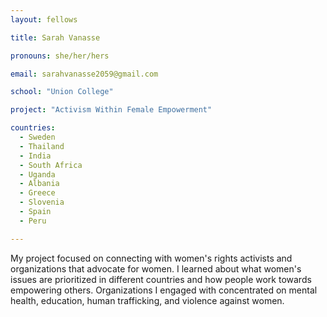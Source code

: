 ```yaml
---
layout: fellows

title: Sarah Vanasse

pronouns: she/her/hers

email: sarahvanasse2059@gmail.com

school: "Union College"

project: "Activism Within Female Empowerment"

countries:
  - Sweden
  - Thailand
  - India
  - South Africa
  - Uganda
  - Albania
  - Greece
  - Slovenia
  - Spain
  - Peru

---
```


My project focused on connecting with women's rights activists and organizations that advocate for women. I learned about what women's issues are prioritized in different countries and how people work towards empowering others. Organizations I engaged with concentrated on mental health, education, human trafficking, and violence against women.